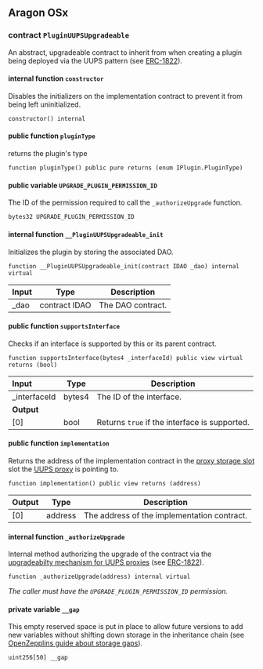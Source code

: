 ## Aragon OSx

###  contract `PluginUUPSUpgradeable`

An abstract, upgradeable contract to inherit from when creating a plugin being deployed via the UUPS pattern (see [ERC-1822](https://eips.ethereum.org/EIPS/eip-1822)).

#### internal function `constructor`

Disables the initializers on the implementation contract to prevent it from being left uninitialized.

```solidity
constructor() internal 
```

#### public function `pluginType`

returns the plugin's type

```solidity
function pluginType() public pure returns (enum IPlugin.PluginType) 
```

#### public variable `UPGRADE_PLUGIN_PERMISSION_ID`

The ID of the permission required to call the `_authorizeUpgrade` function.

```solidity
bytes32 UPGRADE_PLUGIN_PERMISSION_ID 
```

#### internal function `__PluginUUPSUpgradeable_init`

Initializes the plugin by storing the associated DAO.

```solidity
function __PluginUUPSUpgradeable_init(contract IDAO _dao) internal virtual 
```

| Input | Type | Description |
|:----- | ---- | ----------- |
| _dao | contract IDAO | The DAO contract. |

#### public function `supportsInterface`

Checks if an interface is supported by this or its parent contract.

```solidity
function supportsInterface(bytes4 _interfaceId) public view virtual returns (bool) 
```

| Input | Type | Description |
|:----- | ---- | ----------- |
| _interfaceId | bytes4 | The ID of the interface. |
| **Output** | |
| [0] | bool | Returns `true` if the interface is supported. |

#### public function `implementation`

Returns the address of the implementation contract in the [proxy storage slot](https://eips.ethereum.org/EIPS/eip-1967) slot the [UUPS proxy](https://eips.ethereum.org/EIPS/eip-1822) is pointing to.

```solidity
function implementation() public view returns (address) 
```

| Output | Type | Description |
| ------ | ---- | ----------- |
| [0] | address | The address of the implementation contract. |

#### internal function `_authorizeUpgrade`

Internal method authorizing the upgrade of the contract via the [upgradeabilty mechanism for UUPS proxies](https://docs.openzeppelin.com/contracts/4.x/api/proxy#UUPSUpgradeable) (see [ERC-1822](https://eips.ethereum.org/EIPS/eip-1822)).

```solidity
function _authorizeUpgrade(address) internal virtual 
```

*The caller must have the `UPGRADE_PLUGIN_PERMISSION_ID` permission.*

#### private variable `__gap`

This empty reserved space is put in place to allow future versions to add new variables without shifting down storage in the inheritance chain (see [OpenZepplins guide about storage gaps](https://docs.openzeppelin.com/contracts/4.x/upgradeable#storage_gaps)).

```solidity
uint256[50] __gap 
```


